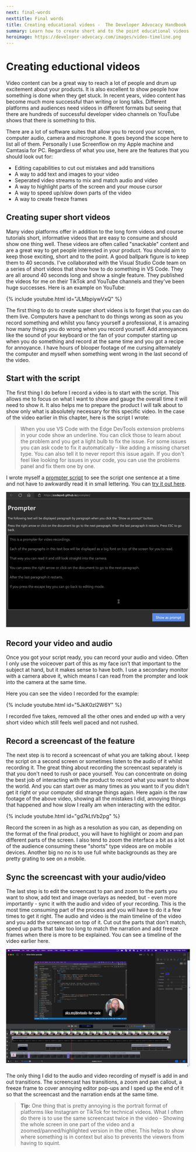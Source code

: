 ```yaml
---
next: final-words
nexttitle: Final words
title: Creating educational videos -  The Developer Advocacy Handbook
summary: Learn how to create short and to the point educational videos.
heroimage: https://developer-advocacy.com/images/video-timeline.png
---
```

# Creating eductional videos

Video content can be a great way to reach a lot of people and drum up excitement about your products. It is also excellent to show people how something is done when they get stuck. In recent years, video content has become much more successful than writing or long talks. Different platforms and audiences need videos in different formats but seeing that there are hundreds of successful developer video channels on YouTube shows that there is something to this.

There are a lot of software suites that allow you to record your screen, computer audio, camera and microphone. It goes beyond the scope here to list all of them. Personally I use Screenflow on my Apple machine and Camtasia for PC. Regardless of what you use, here are the features that you should look out for:

* Editing capabilities to cut out mistakes and add transitions
* A way to add text and images to your video
* Seperated video streams to mix and match audio and video
* A way to highlight parts of the screen and your mouse cursor
* A way to speed up/slow down parts of the video
* A way to create freeze frames

## Creating super short videos

Many video platforms offer in addition to the long form videos and course tutorials short, informative videos that are easy to consume and should show one thing well. These videos are often called "snackable" content and are a great way to get people interested in your product. You should aim to keep those exciting, short and to the point. A good ballpark figure is to keep them to 40 seconds. I've collaborated with the Visual Studio Code team on a series of short videos that show how to do something in VS Code. They are all around 40 seconds long and show a single feature. They published the videos for me on their TikTok and YouTube channels and they've been huge successes. Here is an example on YouTube:

{% include youtube.html id="JLMbpiywVxQ" %}  

The first thing to do to create super short videos is to forget that you can do them live. Computers have a penchant to do things wrong as soon as you record something and whilst you fancy yourself a professional, it is amazing how many things you do wrong when you record yourself. Add annoyances like the sound of your keyboard or the fan of your computer starting up when you do something and record at the same time and you got a recipe for annoyance. I have hours of blooper footage of me cursing alternately the computer and myself when something went wrong in the last second of the video.

## Start with the script

The first thing I do before I record a video is to start with the script. This allows me to focus on what I want to show and gauge the overall time it will need to show it. It also helps me to prepare the product I will talk about to show only what is absolutely necessary for this specific video. In the case of the video earlier in this chapter, here is the script I wrote:

> When you use VS Code with the Edge DevTools extension problems in your code show an underline. 
You can click those to learn about the problem and you get a light bulb to fix the issue. 
For some issues you can ask code to fix it automatically - like adding a missing charset type. 
You can also tell it to never report this issue again. 
If you don't feel like looking for issues in your code, you can use the problems panel and fix them one by one.

I wrote myself a [prompter script](https://github.com/codepo8/prompter) to see the script one sentence at a time and not have to awkwardly read it in small lettering. You can [try it out here](https://codepo8.github.io/prompter/).

![Screen recording of the prompter script in action showing a script one sentence at a time.](images/prompter.gif)

## Record your video and audio

Once you got your script ready, you can record your audio and video. Often I only use the voiceover part of this as my face isn't that important to the subject at hand, but it makes sense to have both. I use a secondary monitor with a camera above it, which means I can read from the prompter and look into the camera at the same time.

Here you can see the video I recorded for the example:

{% include youtube.html id="5JkK0zl2W6Y" %}  

I recorded five takes, removed all the other ones and ended up with a very short video which still feels well paced and not rushed.

## Record a screencast of the feature

The next step is to record a screencast of what you are talking about. I keep the script on a second screen or sometimes listen to the audio of it whilst recording it. The great thing about recording the screencast separately is that you don't need to rush or pace yourself. You can concentrate on doing the best job of interacting with the product to record what you want to show the world. And you can start over as many  times as you want to if you didn't get it right or your computer did strange things again. Here again is the raw footage of the above video, showing all the mistakes I did, annoying things that happened and how slow I really am when interacting with the editor.

{% include youtube.html id="gd7kLtVb2pg" %}  

Record the screen in as high as a resolution as you can, as depending on the format of the final product, you will have to highlight or zoom and pan different parts of the screen. I also tend to zoom the interface a bit as a lot of the audience consuming these "shorts" type videos are on mobile devices. Another big no no is to use full white backgrounds as they are pretty grating to see on a mobile.

## Sync the screencast with your audio/video

The last step is to edit the screencast to pan and zoom to the parts you want to show, add text and image overlays as needed, but - even more importantly - sync it with the audio and video of your recording. This is the most time consuming part of the process and you will have to do it a few times to get it right. The audio and video is the main timeline of the video and you add the screencast on top of it. Cut out the parts that don't match, speed up parts that take too long to match the narration and add freeze frames when there is more to be explained. You can see a timeline of the video earlier here.

![The video open in the Screenflow editor](images/video-timeline.png)

The only thing I did to the audio and video recording of myself is add in and out transitions. The screencast has transitions, a zoom and pan callout, a freeze frame to cover annoying editor pop-ups and I sped up the end of it so that the screencast and the narration ends at the same time.

> **Tip:** One thing that is pretty annoying is the portrait format of platforms like Instagram or TikTok for technical videos. What I often do there is to use the same screencast twice in the video - Showing the whole screen in one part of the video and a zoomed/panned/highlighted version in the other. This helps to show where something is in context but also to prevents the viewers from having to squint.
